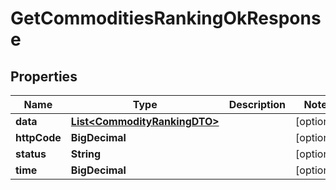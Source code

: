 

# GetCommoditiesRankingOkResponse


## Properties

| Name | Type | Description | Notes |
|------------ | ------------- | ------------- | -------------|
|**data** | [**List&lt;CommodityRankingDTO&gt;**](CommodityRankingDTO.md) |  |  [optional] |
|**httpCode** | **BigDecimal** |  |  [optional] |
|**status** | **String** |  |  [optional] |
|**time** | **BigDecimal** |  |  [optional] |



